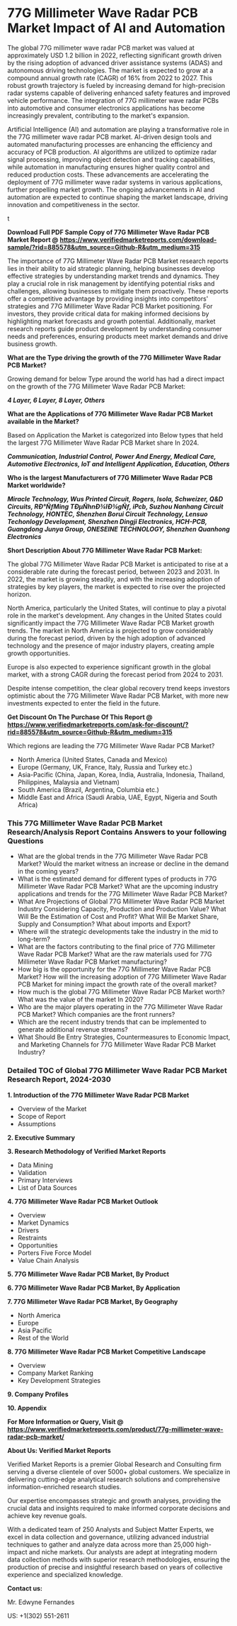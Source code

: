 <meta name="title" content="Global 77G Millimeter Wave Radar PCB Market Impact of AI and Automation"><meta name="description" content="The global 77G millimeter wave radar PCB market was valued at approximately USD 1.2 billion in 2022, reflecting significant growth driven by the rising adoption of adv"><meta name="title" content="77G Millimeter Wave Radar PCB Market Size, Share, Scope, Trends, Growth, Opportunities, Analysis, Forecast"><h1>77G Millimeter Wave Radar PCB Market Impact of AI and Automation</h1><p>The global 77G millimeter wave radar PCB market was valued at approximately USD 1.2 billion in 2022, reflecting significant growth driven by the rising adoption of advanced driver assistance systems (ADAS) and autonomous driving technologies. The market is expected to grow at a compound annual growth rate (CAGR) of 16% from 2022 to 2027. This robust growth trajectory is fueled by increasing demand for high-precision radar systems capable of delivering enhanced safety features and improved vehicle performance. The integration of 77G millimeter wave radar PCBs into automotive and consumer electronics applications has become increasingly prevalent, contributing to the market's expansion.</p><p>Artificial Intelligence (AI) and automation are playing a transformative role in the 77G millimeter wave radar PCB market. AI-driven design tools and automated manufacturing processes are enhancing the efficiency and accuracy of PCB production. AI algorithms are utilized to optimize radar signal processing, improving object detection and tracking capabilities, while automation in manufacturing ensures higher quality control and reduced production costs. These advancements are accelerating the deployment of 77G millimeter wave radar systems in various applications, further propelling market growth. The ongoing advancements in AI and automation are expected to continue shaping the market landscape, driving innovation and competitiveness in the sector.</p>t</p><p id="" class=""><strong>Download Full PDF Sample Copy of 77G Millimeter Wave Radar PCB Market Report @ <a href="https://www.verifiedmarketreports.com/download-sample/?rid=885578&utm_source=Github-R&utm_medium=315" target="_blank">https://www.verifiedmarketreports.com/download-sample/?rid=885578&utm_source=Github-R&utm_medium=315</a></strong></p><p>The importance of&nbsp;77G Millimeter Wave Radar PCB Market research reports lies in their ability to aid strategic planning, helping businesses develop effective strategies by understanding market trends and dynamics. They play a crucial role in risk management by identifying potential risks and challenges, allowing businesses to mitigate them proactively. These reports offer a competitive advantage by providing insights into competitors' strategies and 77G Millimeter Wave Radar PCB Market positioning. For investors, they provide critical data for making informed decisions by highlighting market forecasts and growth potential. Additionally, market research reports guide product development by understanding consumer needs and preferences, ensuring products meet market demands and drive business growth.</p><p><strong>What are the&nbsp;Type driving the growth of the 77G Millimeter Wave Radar PCB Market?</strong></p><p id="" class="">Growing demand for below Type around the world has had a direct impact on the growth of the 77G Millimeter Wave Radar PCB Market:</p><em><strong>4 Layer, 6 Layer, 8 Layer, Others</strong></em></p><strong>What are the&nbsp;Applications&nbsp;of 77G Millimeter Wave Radar PCB Market available in the Market?</strong></p><p id="" class="">Based on Application the Market is categorized into Below types that held the largest 77G Millimeter Wave Radar PCB Market share In 2024.</p><em><strong>Communication, Industrial Control, Power And Energy, Medical Care, Automotive Electronics, IoT and Intelligent Application, Education, Others</strong></em></p><strong>Who is the largest Manufacturers of 77G Millimeter Wave Radar PCB Market worldwide?</strong></p><p><em><strong>Miracle Technology, Wus Printed Circuit, Rogers, Isola, Schweizer, Q&D Circuits, RÐ°ÑƒMing TÐµÑhnÐ¾lÐ¾gÑƒ, iPcb, Suzhou Nanhang Circuit Technology, HONTEC, Shenzhen Borui Circuit Technology, Lensuo Techonlogy Development, Shenzhen Dingji Electronics, HCH-PCB, Guangdong Junya Group, ONESEINE TECHNOLOGY, Shenzhen Quanhong Electronics</strong></em></p><p id="" class=""><strong>Short Description About 77G Millimeter Wave Radar PCB Market:</strong></p><p>The global 77G Millimeter Wave Radar PCB Market is anticipated to rise at a considerable rate during the forecast period, between 2023 and 2031. In 2022, the market is growing steadily, and with the increasing adoption of strategies by key players, the market is expected to rise over the projected horizon.</p><p>North America, particularly the United States, will continue to play a pivotal role in the market's development. Any changes in the United States could significantly impact the 77G Millimeter Wave Radar PCB Market growth trends. The market in North America is projected to grow considerably during the forecast period, driven by the high adoption of advanced technology and the presence of major industry players, creating ample growth opportunities.</p><p>Europe is also expected to experience significant growth in the global market, with a strong CAGR during the forecast period from 2024 to 2031.</p><p>Despite intense competition, the clear global recovery trend keeps investors optimistic about the 77G Millimeter Wave Radar PCB Market, with more new investments expected to enter the field in the future.</p><p id="" class=""><strong>Get Discount On The Purchase Of This Report @ <a href="https://www.verifiedmarketreports.com/ask-for-discount/?rid=885578&utm_source=Github-R&utm_medium=315" target="_blank">https://www.verifiedmarketreports.com/ask-for-discount/?rid=885578&utm_source=Github-R&utm_medium=315</a></strong></p>Which regions are leading the 77G Millimeter Wave Radar PCB Market?</p><ul><li>North America (United States, Canada and Mexico)</li><li>Europe (Germany, UK, France, Italy, Russia and Turkey etc.)</li><li>Asia-Pacific (China, Japan, Korea, India, Australia, Indonesia, Thailand, Philippines, Malaysia and Vietnam)</li><li>South America (Brazil, Argentina, Columbia etc.)</li><li>Middle East and Africa (Saudi Arabia, UAE, Egypt, Nigeria and South Africa)</li></ul><h3 id="" class="">This 77G Millimeter Wave Radar PCB Market Research/Analysis Report Contains Answers to your following Questions</h3><ul><li>What are the global trends in the 77G Millimeter Wave Radar PCB Market? Would the market witness an increase or decline in the demand in the coming years?</li><li>What is the estimated demand for different types of products in 77G Millimeter Wave Radar PCB Market? What are the upcoming industry applications and trends for the 77G Millimeter Wave Radar PCB Market?</li><li>What Are Projections of Global 77G Millimeter Wave Radar PCB Market Industry Considering Capacity, Production and Production Value? What Will Be the Estimation of Cost and Profit? What Will Be Market Share, Supply and Consumption? What about imports and Export?</li><li>Where will the strategic developments take the industry in the mid to long-term?</li><li>What are the factors contributing to the final price of 77G Millimeter Wave Radar PCB Market? What are the raw materials used for 77G Millimeter Wave Radar PCB Market manufacturing?</li><li>How big is the opportunity for the 77G Millimeter Wave Radar PCB Market? How will the increasing adoption of 77G Millimeter Wave Radar PCB Market for mining impact the growth rate of the overall market?</li><li>How much is the global 77G Millimeter Wave Radar PCB Market worth? What was the value of the market In 2020?</li><li>Who are the major players operating in the 77G Millimeter Wave Radar PCB Market? Which companies are the front runners?</li><li>Which are the recent industry trends that can be implemented to generate additional revenue streams?</li><li>What Should Be Entry Strategies, Countermeasures to Economic Impact, and Marketing Channels for 77G Millimeter Wave Radar PCB Market Industry?</li></ul><h3 id="" class="">Detailed TOC of Global 77G Millimeter Wave Radar PCB Market Research Report, 2024-2030</h3><p id="" class=""><strong>1. Introduction of the 77G Millimeter Wave Radar PCB Market</strong></p><ul><li>Overview of the Market</li><li>Scope of Report</li><li>Assumptions</li></ul><p id="" class=""><strong>2. Executive Summary</strong></p><p id="" class=""><strong>3. Research Methodology of Verified Market Reports</strong></p><ul><li>Data Mining</li><li>Validation</li><li>Primary Interviews</li><li>List of Data Sources</li></ul><p id="" class=""><strong>4. 77G Millimeter Wave Radar PCB Market Outlook</strong></p><ul><li>Overview</li><li>Market Dynamics</li><li>Drivers</li><li>Restraints</li><li>Opportunities</li><li>Porters Five Force Model</li><li>Value Chain Analysis</li></ul><p id="" class=""><strong>5. 77G Millimeter Wave Radar PCB Market, By Product</strong></p><p id="" class=""><strong>6. 77G Millimeter Wave Radar PCB Market, By Application</strong></p><p id="" class=""><strong>7. 77G Millimeter Wave Radar PCB Market, By Geography</strong></p><ul><li>North America</li><li>Europe</li><li>Asia Pacific</li><li>Rest of the World</li></ul><p id="" class=""><strong>8. 77G Millimeter Wave Radar PCB Market Competitive Landscape</strong></p><ul><li>Overview</li><li>Company Market Ranking</li><li>Key Development Strategies</li></ul><p id="" class=""><strong>9. Company Profiles</strong></p><p id="" class=""><strong>10. Appendix</strong></p><p id="" class=""><strong>For More Information or Query, Visit @ <a href="https://www.verifiedmarketreports.com/product/77g-millimeter-wave-radar-pcb-market/" target="_blank">https://www.verifiedmarketreports.com/product/77g-millimeter-wave-radar-pcb-market/</a></strong></p><p id="" class=""><strong>About Us: Verified Market Reports</strong></p><p id="" class="">Verified Market Reports is a premier Global Research and Consulting firm serving a diverse clientele of over 5000+ global customers. We specialize in delivering cutting-edge analytical research solutions and comprehensive information-enriched research studies.</p><p id="" class="">Our expertise encompasses strategic and growth analyses, providing the crucial data and insights required to make informed corporate decisions and achieve key revenue goals.</p><p id="" class="">With a dedicated team of 250 Analysts and Subject Matter Experts, we excel in data collection and governance, utilizing advanced industrial techniques to gather and analyze data across more than 25,000 high-impact and niche markets. Our analysts are adept at integrating modern data collection methods with superior research methodologies, ensuring the production of precise and insightful research based on years of collective experience and specialized knowledge.</p><p id="" class=""><strong>Contact us:</strong></p><p id="" class="">Mr. Edwyne Fernandes</p><p id="" class="">US: +1(302) 551-2611</p>